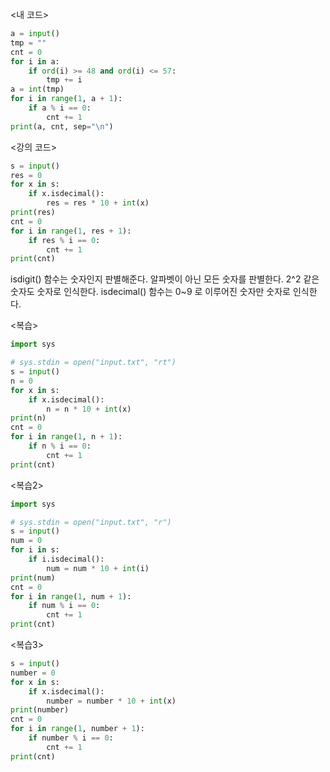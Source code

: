 <내 코드>

```python
a = input()
tmp = ""
cnt = 0
for i in a:
    if ord(i) >= 48 and ord(i) <= 57:
        tmp += i
a = int(tmp)
for i in range(1, a + 1):
    if a % i == 0:
        cnt += 1
print(a, cnt, sep="\n")
```

<강의 코드>

```python
s = input()
res = 0
for x in s:
    if x.isdecimal():
        res = res * 10 + int(x)
print(res)
cnt = 0
for i in range(1, res + 1):
    if res % i == 0:
        cnt += 1
print(cnt)
```

isdigit() 함수는 숫자인지 판별해준다. 알파벳이 아닌 모든 숫자를 판별한다. 2^2 같은 숫자도 숫자로 인식한다.
isdecimal() 함수는 0~9 로 이루어진 숫자만 숫자로 인식한다.

<복습>

```python
import sys

# sys.stdin = open("input.txt", "rt")
s = input()
n = 0
for x in s:
    if x.isdecimal():
        n = n * 10 + int(x)
print(n)
cnt = 0
for i in range(1, n + 1):
    if n % i == 0:
        cnt += 1
print(cnt)
```

<복습2>

```python
import sys

# sys.stdin = open("input.txt", "r")
s = input()
num = 0
for i in s:
    if i.isdecimal():
        num = num * 10 + int(i)
print(num)
cnt = 0
for i in range(1, num + 1):
    if num % i == 0:
        cnt += 1
print(cnt)
```

<복습3>

```python
s = input()
number = 0
for x in s:
    if x.isdecimal():
        number = number * 10 + int(x)
print(number)
cnt = 0
for i in range(1, number + 1):
    if number % i == 0:
        cnt += 1
print(cnt)
```
